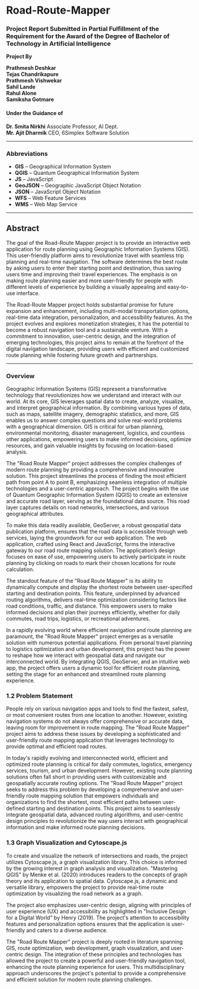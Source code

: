 # Road-Route-Mapper
### Project Report Submitted in Partial Fulfillment of the Requirement for the Award of the Degree of Bachelor of Technology in Artificial Intelligence
 **Project By**

**Prathmesh Deshkar** <br>
**Tejas Chandrikapure** <br>
**Prathmesh Vishwekar** <br>
**Sahil Lande** <br>
**Rahul Alone**  <br>
**Samiksha Gotmare** <br>


#### Under the Guidance of
**Dr. Smita Nirkhi** Associate Professor, AI Dept. <br>
**Mr. Ajit Dharmik** CEO, 6Simplex Software Solution

---

### Abbreviations
- **GIS** – Geographical Information System
- **QGIS** – Quantum Geographical Information System
- **JS** – JavaScript
- **GeoJSON** – Geographic JavaScript Object Notation
- **JSON** – JavaScript Object Notation
- **WFS** – Web Feature Services
- **WMS** – Web Map Service

---

## Abstract
The goal of the Road-Route Mapper project is to provide an interactive web application for route planning using Geographic Information Systems (GIS). This user-friendly platform aims to revolutionize travel with seamless trip planning and real-time navigation. The software determines the best route by asking users to enter their starting point and destination, thus saving users time and improving their travel experiences. The emphasis is on making route planning easier and more user-friendly for people with different levels of experience by building a visually appealing and easy-to-use interface.

The Road-Route Mapper project holds substantial promise for future expansion and enhancement, including multi-modal transportation options, real-time data integration, personalization, and accessibility features. As the project evolves and explores monetization strategies, it has the potential to become a robust navigation tool and a sustainable venture. With a commitment to innovation, user-centric design, and the integration of emerging technologies, this project aims to remain at the forefront of the digital navigation landscape, providing users with efficient and customized route planning while fostering future growth and partnerships.

---

### Overview
Geographic Information Systems (GIS) represent a transformative technology that revolutionizes how we understand and interact with our world. At its core, GIS leverages spatial data to create, analyze, visualize, and interpret geographical information. By combining various types of data, such as maps, satellite imagery, demographic statistics, and more, GIS enables us to answer complex questions and solve real-world problems with a geographical dimension. GIS is critical for urban planning, environmental monitoring, disaster management, logistics, and countless other applications, empowering users to make informed decisions, optimize resources, and gain valuable insights by focusing on location-based analysis.

The "Road Route Mapper" project addresses the complex challenges of modern route planning by providing a comprehensive and innovative solution. This project streamlines the process of finding the most efficient path from point A to point B, emphasizing seamless integration of multiple technologies and a user-centric approach. The project begins with the use of Quantum Geographic Information System (QGIS) to create an extensive and accurate road layer, serving as the foundational data source. This road layer captures details on road networks, intersections, and various geographical attributes.

To make this data readily available, GeoServer, a robust geospatial data publication platform, ensures that the road data is accessible through web services, laying the groundwork for our web application. The web application, crafted using React and JavaScript, forms the interactive gateway to our road route mapping solution. The application’s design focuses on ease of use, empowering users to actively participate in route planning by clicking on roads to mark their chosen locations for route calculation.

The standout feature of the "Road Route Mapper" is its ability to dynamically compute and display the shortest route between user-specified starting and destination points. This feature, underpinned by advanced routing algorithms, delivers real-time optimization considering factors like road conditions, traffic, and distance. This empowers users to make informed decisions and plan their journeys efficiently, whether for daily commutes, road trips, logistics, or recreational adventures.

In a rapidly evolving world where efficient navigation and route planning are paramount, the "Road Route Mapper" project emerges as a versatile solution with numerous potential applications. From personal travel planning to logistics optimization and urban development, this project has the power to reshape how we interact with geospatial data and navigate our interconnected world. By integrating QGIS, GeoServer, and an intuitive web app, the project offers users a dynamic tool for efficient route planning, setting the stage for an enhanced and streamlined route planning experience.

### 1.2 Problem Statement
People rely on various navigation apps and tools to find the fastest, safest, or most convenient routes from one location to another. However, existing navigation systems do not always offer comprehensive or accurate data, leaving room for improvement in route mapping. The "Road Route Mapper" project aims to address these issues by developing a sophisticated and user-friendly route mapping application that leverages technology to provide optimal and efficient road routes.

In today's rapidly evolving and interconnected world, efficient and optimized route planning is critical for daily commutes, logistics, emergency services, tourism, and urban development. However, existing route planning solutions often fall short in providing users with customizable and geospatially accurate routing options. The "Road Route Mapper" project seeks to address this problem by developing a comprehensive and user-friendly route mapping solution that empowers individuals and organizations to find the shortest, most efficient paths between user-defined starting and destination points. This project aims to seamlessly integrate geospatial data, advanced routing algorithms, and user-centric design principles to revolutionize the way users interact with geographical information and make informed route planning decisions.

### 1.3 Graph Visualization and Cytoscape.js
To create and visualize the network of intersections and roads, the project utilizes Cytoscape.js, a graph visualization library. This choice is informed by the growing interest in graph analysis and visualization. "Mastering QGIS" by Menke et al. (2020) introduces readers to the concepts of graph theory and its application to spatial data. Cytoscape.js, a dynamic and versatile library, empowers the project to provide real-time route optimization by visualizing the road network as a graph.

The project also emphasizes user-centric design, aligning with principles of user experience (UX) and accessibility as highlighted in "Inclusive Design for a Digital World" by Henry (2019). The project's attention to accessibility features and personalization options ensures that the application is user-friendly and caters to a diverse audience.

The "Road Route Mapper" project is deeply rooted in literature spanning GIS, route optimization, web development, graph visualization, and user-centric design. The integration of these principles and technologies has allowed the project to create a powerful and user-friendly navigation tool, enhancing the route planning experience for users. This multidisciplinary approach underscores the project's potential to provide a comprehensive and efficient solution for modern route planning challenges.
